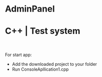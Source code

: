 # AdminPanel
<h1>C++ | Test system</h1>
<br>
<br>
For start app:
<ul>
  <li>Add the downloaded project to your folder</li>
  <li>Run ConsoleApllication1.cpp</li>
</ul>
